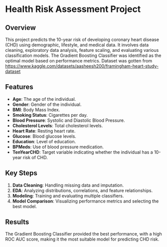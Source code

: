 # Health Risk Assessment Project

## Overview

This project predicts the 10-year risk of developing coronary heart disease (CHD) using demographic, lifestyle, and medical data. It involves data cleaning, exploratory data analysis, feature scaling, and evaluating various classification models. The Gradient Boosting Classifier was identified as the optimal model based on performance metrics. Dataset was gotten from https://www.kaggle.com/datasets/aasheesh200/framingham-heart-study-dataset

## Features

- **Age**: The age of the individual.
- **Gender**: Gender of the individual.
- **BMI**: Body Mass Index.
- **Smoking Status**: Cigarettes per day.
- **Blood Pressure**: Systolic and Diastolic Blood Pressure.
- **Cholesterol Levels**: Total cholesterol levels.
- **Heart Rate**: Resting heart rate.
- **Glucose**: Blood glucose levels.
- **Education**: Level of education.
- **BPMeds**: Use of blood pressure medication.
- **TenYearCHD**: Target variable indicating whether the individual has a 10-year risk of CHD.

## Key Steps

1. **Data Cleaning**: Handling missing data and imputation.
2. **EDA**: Analyzing distributions, correlations, and feature relationships.
3. **Modeling**: Training and evaluating multiple classifiers.
4. **Model Comparison**: Visualizing performance metrics and selecting the best model.

## Results

The Gradient Boosting Classifier provided the best performance, with a high ROC AUC score, making it the most suitable model for predicting CHD risk.
